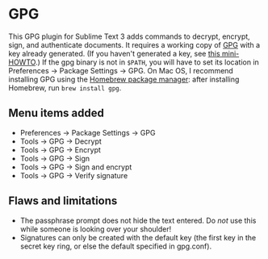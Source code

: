 GPG
===

This GPG plugin for Sublime Text 3 adds commands to decrypt, encrypt, sign, and authenticate documents. It requires a working copy of [GPG](http://www.gnupg.org/) with a key already generated. (If you haven't generated a key, see [this mini-HOWTO](http://www.dewinter.com/gnupg_howto/english/GPGMiniHowto-3.html#ss3.1).) If the gpg binary is not in `$PATH`, you will have to set its location in Preferences → Package Settings → GPG. On Mac OS, I recommend installing GPG using the [Homebrew package manager](http://brew.sh/): after installing Homebrew, run `brew install gpg`.

Menu items added
----------------

- Preferences → Package Settings → GPG
- Tools → GPG → Decrypt  
- Tools → GPG → Encrypt  
- Tools → GPG → Sign  
- Tools → GPG → Sign and encrypt  
- Tools → GPG → Verify signature

Flaws and limitations
---------------------

- The passphrase prompt does not hide the text entered. Do *not* use this while someone is looking over your shoulder!
- Signatures can only be created with the default key (the first key in the secret key ring, or else the default specified in gpg.conf).
